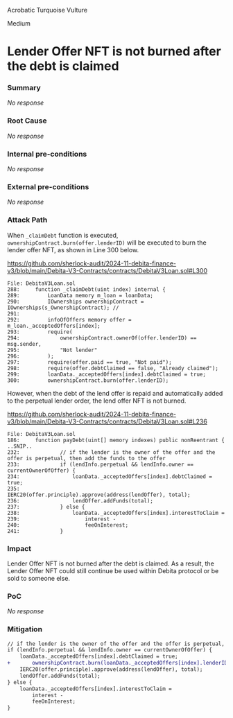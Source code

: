 Acrobatic Turquoise Vulture

Medium

# Lender Offer NFT is not burned after the debt is claimed

### Summary

_No response_

### Root Cause

_No response_

### Internal pre-conditions

_No response_

### External pre-conditions

_No response_

### Attack Path

When `_claimDebt` function is executed, `ownershipContract.burn(offer.lenderID)` will be executed to burn the lender offer NFT, as shown in Line 300 below.

https://github.com/sherlock-audit/2024-11-debita-finance-v3/blob/main/Debita-V3-Contracts/contracts/DebitaV3Loan.sol#L300

```solidity
File: DebitaV3Loan.sol
288:     function _claimDebt(uint index) internal {
289:         LoanData memory m_loan = loanData;
290:         IOwnerships ownershipContract = IOwnerships(s_OwnershipContract); //
291: 
292:         infoOfOffers memory offer = m_loan._acceptedOffers[index];
293:         require(
294:             ownershipContract.ownerOf(offer.lenderID) == msg.sender,
295:             "Not lender"
296:         );
297:         require(offer.paid == true, "Not paid");
298:         require(offer.debtClaimed == false, "Already claimed");
299:         loanData._acceptedOffers[index].debtClaimed = true;
300:         ownershipContract.burn(offer.lenderID);
```

However, when the debt of the lend offer is repaid and automatically added to the perpetual lender order, the lend offer NFT is not burned.

https://github.com/sherlock-audit/2024-11-debita-finance-v3/blob/main/Debita-V3-Contracts/contracts/DebitaV3Loan.sol#L236

```solidity
File: DebitaV3Loan.sol
186:     function payDebt(uint[] memory indexes) public nonReentrant {
..SNIP..
232:             // if the lender is the owner of the offer and the offer is perpetual, then add the funds to the offer
233:             if (lendInfo.perpetual && lendInfo.owner == currentOwnerOfOffer) {
234:                 loanData._acceptedOffers[index].debtClaimed = true;
235:                 IERC20(offer.principle).approve(address(lendOffer), total);
236:                 lendOffer.addFunds(total);
237:             } else {
238:                 loanData._acceptedOffers[index].interestToClaim =
239:                     interest -
240:                     feeOnInterest;
241:             }
```

### Impact

Lender Offer NFT is not burned after the debt is claimed. As a result, the Lender Offer NFT could still continue be used within Debita protocol or be sold to someone else.

### PoC

_No response_

### Mitigation

```diff
// if the lender is the owner of the offer and the offer is perpetual, then add the funds to the offer
if (lendInfo.perpetual && lendInfo.owner == currentOwnerOfOffer) {
    loanData._acceptedOffers[index].debtClaimed = true;
+		ownershipContract.burn(loanData._acceptedOffers[index].lenderID);    
    IERC20(offer.principle).approve(address(lendOffer), total);
    lendOffer.addFunds(total);
} else {
    loanData._acceptedOffers[index].interestToClaim =
        interest -
        feeOnInterest;
}
```